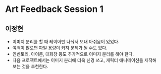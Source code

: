# Art Feedback Session 1

## 이정현

* 이미지 분리를 할 때 레이어만 나눠서 보내 아쉬움이 있었다.
* 여백이 많으면 파일 용량이 커져 문제가 될 수도 있다.
* 인벤토리, 아이콘, 대화창 등도 추가적으로 이미지 분리를 해야 한다.
* 다음 프로젝트에서는 이미지 분리에 더욱 신경 쓰고, 캐릭터 애니메이션을 제작해 보는 것을 추천한다.